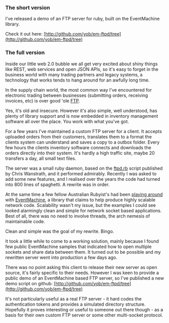 ### The short version

I've released a demo of an FTP server for ruby, built on the EventMachine library.

Check it out here: [http://github.com/yob/em-ftpd/tree](http://github.com/yob/em-ftpd/tree)

### The full version

Inside our little web 2.0 bubble we all get very excited about shiny things
like REST, web services and open JSON APIs, so it's easy to forget in the
business world with many trading partners and legacy systems, a technology that
works tends to hang around for an awfully long time.

In the supply chain world, the most common way I've encountered for electronic
trading between businesses (submitting orders, receiving invoices, etc) is over
good 'ole [FTP](http://tools.ietf.org/rfc/rfc959.txt).

Yes, it's old and insecure. However it's also simple, well understood, has
plenty of library support and is now embedded in inventory management software
all over the place. You work with what you've got.

For a few years I've maintained a custom FTP server for a client. It accepts
uploaded orders from their customers, translates them to a format the clients
system can understand and saves a copy to a outbox folder. Every few hours the
clients inventory software connects and downloads the orders directly into
their system. It's hardly a high traffic site, maybe 20 transfers a day, all
small text files.

The server was a small ruby daemon, based on the
[ftpd.rb](http://rubyforge.org/projects/ftpd/) script published by Chris
Wanstrath, and it performed admirably. Recently I was asked to add some new
features, and I realised over the years the code had turned into 800 lines of
spaghetti. A rewrite was in order.

At the same time a few fellow Australian Rubyist's had been [playing
around](http://gist.github.com/81523/) with
[EventMachine](http://rubyeventmachine.com/), a library that claims to help
produce highly scalable network code. Scalability wasn't my issue, but the
examples I could see looked alarmingly clean and simple for network socket
based applications. Best of all, there was no need to involve threads, the arch
nemesis of maintainable code.

Clean and simple was the goal of my rewrite. Bingo.

It took a little while to come to a working solution, mainly because I found
few public EventMachine samples that indicated how to open multiple sockets and
share data between them. It turned out to be possible and my rewritten server
went into production a few days ago.

There was no point asking this client to release their new server as open
source, it's fairly specific to their needs. However I was keen to provide a
public demo of an EventMachine based FTP server, so I've published a new
demo script on github:
[http://github.com/yob/em-ftpd/tree](http://github.com/yob/em-ftpd/tree)

It's not particularly useful as a real FTP server - it hard codes the
authentication tokens and provides a simulated directory structure. Hopefully
it proves interesting or useful to someone out there though - as a basis for their
own custom FTP server or some other multi-socket protocol.

